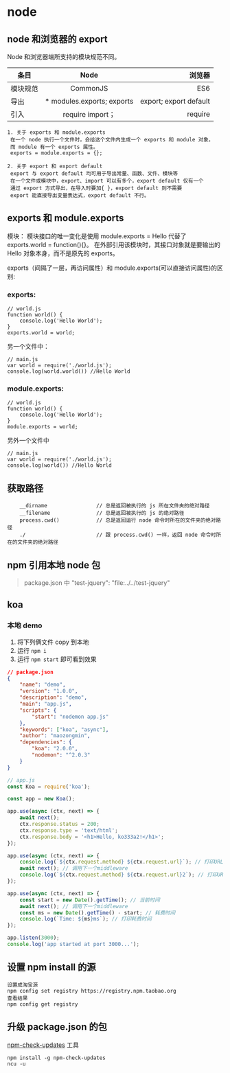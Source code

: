 # node

## node 和浏览器的 export

Node 和浏览器端所支持的模块规范不同。

| 条目     |            Node             |                 浏览器 |
| -------- | :-------------------------: | ---------------------: |
| 模块规范 |          CommonJS           |                    ES6 |
| 导出     | \* modules.exports; exports | export; export default |
| 引入     |      require import；       |                require |

```
1. 关于 exports 和 module.exports
 在一个 node 执行一个文件时，会给这个文件内生成一个 exports 和 module 对象，
 而 module 有一个 exports 属性。
 exports = module.exports = {};

2. 关于 export 和 export default
 export 与 export default 均可用于导出常量、函数、文件、模块等
 在一个文件或模块中，export、import 可以有多个，export default 仅有一个
 通过 export 方式导出，在导入时要加{ }，export default 则不需要
 export 能直接导出变量表达式，export default 不行。
```

## exports 和 module.exports

模块：
模块接口的唯一变化是使用 module.exports = Hello 代替了 exports.world = function(){}。 在外部引用该模块时，其接口对象就是要输出的 Hello 对象本身，而不是原先的 exports。

exports（间隔了一层，再访问属性）和 module.exports(可以直接访问属性)的区别:

### exports:

```
// world.js
function world() {
    console.log('Hello World');
}
exports.world = world;
```

另一个文件中：

```
// main.js
var world = require('./world.js');
console.log(world.world()) //Hello World
```

### module.exports:

```
// world.js
function world() {
    console.log('Hello World');
}
module.exports = world;
```

另外一个文件中

```
// main.js
var world = require('./world.js');
console.log(world()) //Hello World
```

## 获取路径

```
    __dirname                // 总是返回被执行的 js 所在文件夹的绝对路径
    __filename               // 总是返回被执行的 js 的绝对路径
    process.cwd()            // 总是返回运行 node 命令时所在的文件夹的绝对路径
    ./                       // 跟 process.cwd() 一样，返回 node 命令时所在的文件夹的绝对路径
```

## npm 引用本地 node 包

> package.json 中
> "test-jquery": "file:../../test-jquery"

## koa

### 本地 demo

1. 将下列俩文件 copy 到本地
2. 运行 `npm i`
3. 运行 `npm start` 即可看到效果

```json
// package.json
{
    "name": "demo",
    "version": "1.0.0",
    "description": "demo",
    "main": "app.js",
    "scripts": {
        "start": "nodemon app.js"
    },
    "keywords": ["koa", "async"],
    "author": "maozongmin",
    "dependencies": {
        "koa": "2.0.0",
        "nodemon": "^2.0.3"
    }
}
```

```js
// app.js
const Koa = require('koa');

const app = new Koa();

app.use(async (ctx, next) => {
    await next();
    ctx.response.status = 200;
    ctx.response.type = 'text/html';
    ctx.response.body = '<h1>Hello, ko333a2!</h1>';
});

app.use(async (ctx, next) => {
    console.log(`${ctx.request.method} ${ctx.request.url}`); // 打印URL
    await next(); // 调用下一个middleware
    console.log(`${ctx.request.method} ${ctx.request.url}2`); // 打印URL
});

app.use(async (ctx, next) => {
    const start = new Date().getTime(); // 当前时间
    await next(); // 调用下一个middleware
    const ms = new Date().getTime() - start; // 耗费时间
    console.log(`Time: ${ms}ms`); // 打印耗费时间
});

app.listen(3000);
console.log('app started at port 3000...');
```

## 设置 npm install 的源

```
设置成淘宝源
npm config set registry https://registry.npm.taobao.org
查看结果
npm config get registry
```

## 升级 package.json 的包

<a href="https://github.com/raineorshine/npm-check-updates" target="_blank">npm-check-updates</a> 工具

```
npm install -g npm-check-updates
ncu -u
```
